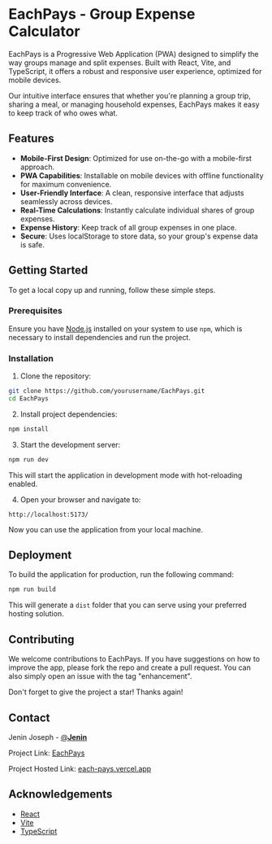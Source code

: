 # EachPays - Group Expense Calculator

EachPays is a Progressive Web Application (PWA) designed to simplify the way groups manage and split expenses. Built with React, Vite, and TypeScript, it offers a robust and responsive user experience, optimized for mobile devices.

Our intuitive interface ensures that whether you're planning a group trip, sharing a meal, or managing household expenses, EachPays makes it easy to keep track of who owes what.

## Features

- **Mobile-First Design**: Optimized for use on-the-go with a mobile-first approach.
- **PWA Capabilities**: Installable on mobile devices with offline functionality for maximum convenience.
- **User-Friendly Interface**: A clean, responsive interface that adjusts seamlessly across devices.
- **Real-Time Calculations**: Instantly calculate individual shares of group expenses.
- **Expense History**: Keep track of all group expenses in one place.
- **Secure**: Uses localStorage to store data, so your group's expense data is safe.

## Getting Started

To get a local copy up and running, follow these simple steps.

### Prerequisites

Ensure you have [Node.js](https://nodejs.org/) installed on your system to use `npm`, which is necessary to install dependencies and run the project.

### Installation

1. Clone the repository:

```sh
git clone https://github.com/yourusername/EachPays.git
cd EachPays
```

2. Install project dependencies:

```sh
npm install
```

3. Start the development server:

```sh
npm run dev
```

This will start the application in development mode with hot-reloading enabled.

4. Open your browser and navigate to:

```
http://localhost:5173/
```

Now you can use the application from your local machine.

## Deployment

To build the application for production, run the following command:

```sh
npm run build
```

This will generate a `dist` folder that you can serve using your preferred hosting solution.

## Contributing

We welcome contributions to EachPays. If you have suggestions on how to improve the app, please fork the repo and create a pull request. You can also simply open an issue with the tag "enhancement".

Don't forget to give the project a star! Thanks again!

## Contact

Jenin Joseph - [@__Jenin__](https://twitter.com/__Jenin__)

Project Link: [EachPays](https://github.com/Jenin82/EachPays)

Project Hosted Link: [each-pays.vercel.app](https://each-pays.vercel.app/)


## Acknowledgements

- [React](https://reactjs.org/)
- [Vite](https://vitejs.dev/)
- [TypeScript](https://www.typescriptlang.org/)